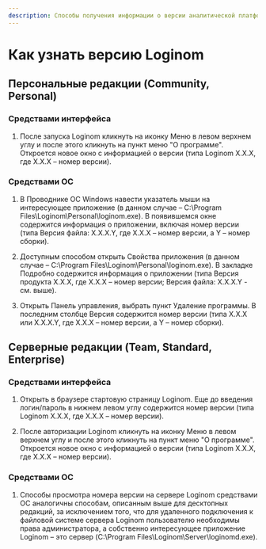 ```yaml
---
description: Способы получения информации о версии аналитической платформы Loginom.
---
```

# Как узнать версию Loginom

## Персональные редакции (Community, Personal)

### Средствами интерфейса

1. После запуска Loginom кликнуть на иконку Меню в левом верхнем углу и после этого кликнуть на пункт меню "О программе". Откроется новое окно с информацией о версии (типа Loginom X.X.X, где X.X.X  –  номер версии).

### Средствами ОС

1. В Проводнике OC Windows навести указатель мыши на интересующее приложение (в данном случае – C:\Program Files\Loginom\Personal\loginom.exe). В появившемся окне содержится информация о приложении, включая номер версии (типа Версия файла: X.X.X.Y, где X.X.X  –  номер версии, а Y  –  номер сборки).

2. Доступным способом открыть Свойства приложения (в данном случае – C:\Program Files\Loginom\Personal\loginom.exe). В закладке Подробно содержится информация о приложении (типа Версия продукта X.X.X, где X.X.X  –  номер версии; Версия файла: X.X.X.Y - см. выше).

3. Открыть Панель управления, выбрать пункт Удаление программы. В последним столбце Версия содержится номер версии (типа X.X.X или X.X.X.Y, где X.X.X  –  номер версии, а Y  –  номер сборки).  

## Серверные редакции (Team, Standard, Enterprise)

### Средствами интерфейса

1. Открыть в браузере стартовую страницу Loginom. Еще до введения логин/пароль в нижнем левом углу содержится номер версии (типа Loginom X.X.X, где X.X.X  –  номер версии).

2. После авторизации Loginom кликнуть на иконку Меню в левом верхнем углу и после этого кликнуть на пункт меню "О программе". Откроется новое окно с информацией о версии (типа Loginom X.X.X, где X.X.X  –  номер версии).

### Средствами ОС

1. Способы просмотра номера версии на сервере Loginom средствами ОС аналогичны способам, описанным выше для десктопных редакций, за исключением того, что для удаленного подключения к файловой системе сервера Loginom пользователю необходимы права администратора, а собственно интересующее приложение Loginom – это сервер (C:\Program Files\Loginom\Server\loginomd.exe).
